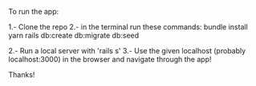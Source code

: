 
To run the app:

1.- Clone the repo
2.- in the terminal run these commands:
    bundle install
    yarn
    rails db:create db:migrate db:seed

2.- Run a local server with 'rails s'
3.- Use the given localhost (probably localhost:3000) in the browser and navigate through the app!

Thanks!
